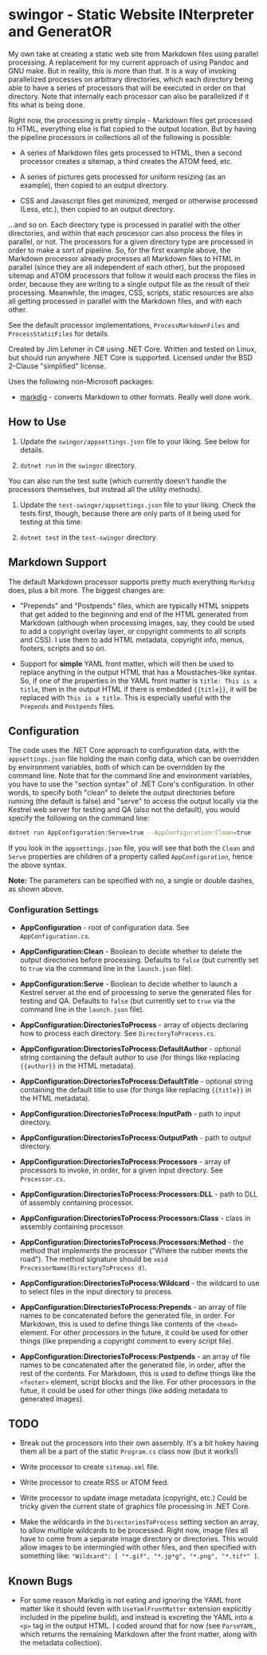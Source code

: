 # swingor - Static Website INterpreter and GeneratOR

My own take at creating a static web site from Markdown files using parallel processing.
A replacement for my current approach of using Pandoc and GNU make. But in reality, this
is more than that. It is a way of invoking parallelized processes on arbitrary directories,
which each directory being able to have a series of processors that will be executed in
order on that directory. Note that internally each processor can also be parallelized if
it fits what is being done.

Right now, the processing is pretty simple - Markdown files get processed to HTML,
everything else is flat copied to the output location. But by having the pipeline processors
in collections all of the following is possible:

* A series of Markdown files gets processed to HTML, then a second processor creates a
  sitemap, a third creates the ATOM feed, etc.

* A series of pictures gets processed for uniform resizing (as an example), then copied
  to an output directory.

* CSS and Javascript files get minimized, merged or otherwise processed (Less, etc.),
  then copied to an output directory.

...and so on. Each directory type is processed in parallel with the other directories, and
within that each processor can also process the files in parallel, or not. The processors
for a given directory type are processed in order to make a sort of pipeline. So, for the
first example above, the Markdown processor already processes all Markdown files to HTML
in parallel (since they are all independent of each other), but the proposed sitemap and
ATOM processors that follow it would each process the files in order, because they are
writing to a single output file as the result of their processing. Meanwhile, the images,
CSS, scripts, static resources are also all getting processed in parallel with the Markdown
files, and with each other.

See the default processor implementations, `ProcessMarkdownFiles` and `ProcessStaticFiles`
for details.

Created by Jim Lehmer in C# using .NET Core. Written and tested on Linux, but should run
anywhere .NET Core is supported. Licensed under the BSD 2-Clause "simplified" license.

Uses the following non-Microsoft packages:

* [markdig](https://github.com/lunet-io/markdig) - converts Markdown to other formats.
  Really well done work.

## How to Use

1. Update the `swingor/appsettings.json` file to your liking. See below for details.

2. `dotnet run` in the `swingor` directory.

You can also run the test suite (which currently doesn't handle the processors themselves,
but instead all the utility methods).

1. Update the `test-swingor/appsettings.json` file to your liking. Check the tests first,
   though, because there are only parts of it being used for testing at this time.

2. `dotnet test` in the `test-swingor` directory.

## Markdown Support

The default Markdown processor supports pretty much everything `Markdig` does, plus a bit
more. The biggest changes are:

* "Prepends" and "Postpends" files, which are typically HTML snippets that get added to
  the beginning and end of the HTML generated from Markdown (although when processing images,
  say, they could be used to add a copyright overlay layer, or copyright comments to all scripts
  and CSS). I use them to add HTML metadata, copyright info, menus, footers, scripts and so on.

* Support for **simple** YAML front matter, which will then be used to replace anything in the output
  HTML that has a Moustaches-like syntax. So, if one of the properties in the YAML front
  matter is `title: This is a title`, then in the output HTML if there is embedded
  `{{title}}`, it will be replaced with `This is a title`. This is especially useful with
  the `Prepends` and `Postpends` files.

## Configuration

The code uses the .NET Core approach to configuration data, with the `appsettings.json`
file holding the main config data, which can be overridden by environment variables, both
of which can be overridden by the command line. Note that for the command line and
environment variables, you have to use the "section syntax" of .NET Core's configuration.
In other words, to specify both "clean" to delete the output directories before running
(the default is false) and "serve" to access the output locally via the Kestrel web server
for testing and QA (also not the default), you would specify the following on the command
line:

```bash
dotnet run AppConfiguration:Serve=true --AppConfiguration:Clean=true
```

If you look in the `appsettings.json` file, you will see that both the `Clean` and `Serve`
properties are children of a property called `AppConfiguration`, hence the above syntax.

**Note:** The parameters can be specified with no, a single or double dashes, as shown
above.

### Configuration Settings

* **AppConfiguration** - root of configuration data. See `AppConfiguration.cs`.

* **AppConfiguration:Clean** - Boolean to decide whether to delete the output directories
  before processing. Defaults to `false` (but currently set to `true` via the command line
  in the `launch.json` file).

* **AppConfiguration:Serve** - Boolean to decide whether to launch a Kestrel server at the
  end of processing to serve the generated files for testing and QA. Defaults to `false`
  (but currently set to `true` via the command line in the `launch.json` file).

* **AppConfiguration:DirectoriesToProcess** - array of objects declaring how to process
  each directory. See `DirectoryToProcess.cs`.

* **AppConfiguration:DirectoriesToProcess:DefaultAuthor** - optional string containing the
  default author to use (for things like replacing `{{author}}` in the HTML metadata).

* **AppConfiguration:DirectoriesToProcess:DefaultTitle** - optional string containing the
  default title to use (for things like replacing `{{title}}` in the HTML metadata).

* **AppConfiguration:DirectoriesToProcess:InputPath** - path to input directory.

* **AppConfiguration:DirectoriesToProcess:OutputPath** - path to output directory.

* **AppConfiguration:DirectoriesToProcess:Processors** - array of processors to invoke, in
  order, for a given input directory. See `Processor.cs`.

* **AppConfiguration:DirectoriesToProcess:Processors:DLL** - path to DLL of assembly
  containing processor.

* **AppConfiguration:DirectoriesToProcess:Processors:Class** - class in assembly
  containing processor.

* **AppConfiguration:DirectoriesToProcess:Processors:Method** - the method that implements
  the processor ("Where the rubber meets the road"). The method signature should be
  `void ProcessorName(DirectoryToProcess d)`.

* **AppConfiguration:DirectoriesToProcess:Wildcard** - the wildcard to use to select
  files in the input directory to process.

* **AppConfiguration:DirectoriesToProcess:Prepends** - an array of file names to be
  concatenated before the generated file, in order. For Markdown, this is used to define things
  like contents of the `<head>` element. For other processors in the future, it could
  be used for other things (like prepending a copyright comment to every script file).

* **AppConfiguration:DirectoriesToProcess:Postpends** - an array of file names to be
  concatenated after the generated file, in order, after the rest of the contents. For Markdown,
  this is used to define things like the `<footer>` element, script blocks and the like.
  For other processors in the futue, it could be used for other things (like adding
  metadata to generated images).

## TODO

* Break out the processors into their own assembly. It's a bit hokey having them all
  be a part of the static `Program.cs` class now (but it works!)

* Write processor to create `sitemap.xml` file.

* Write processor to create RSS or ATOM feed.

* Write processor to update image metadata (copyright, etc.) Could be tricky given the
  current state of graphics file processing in .NET Core.

* Make the wildcards in the `DirectoriesToProcess` setting section an array, to allow
  multiple wildcards to be processed. Right now, image files all have to come from
  a separate image directory or directories. This would allow images to be intermingled
  with other files, and then specified with something like:
  `"Wildcard": [ "*.gif", "*.jp*g", "*.png", "*.tif*" ]`.

## Known Bugs

 * For some reason Markdig is not eating and ignoring the YAML front matter like it
   should (even with `UseYamlFrontMatter` extension explicitly included in the pipeline
   build), and instead is excreting the YAML into a `<p>` tag in the output HTML. I
   coded around that for now (see `ParseYAML`, which returns the remaining Markdown
   after the front matter, along with the metadata collection).